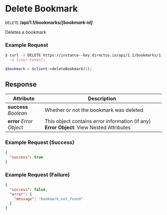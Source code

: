 # Delete Bookmark

<span class="request">`DELETE` **/api/1.1/bookmarks/_[bookmark-id]_**</span>

<span class="description">Deletes a bookmark</span>

### Example Request

```bash
$ curl -X DELETE https://instance--key.directus.io/api/1.1/bookmarks/1 \
  -u [user-token]:
```

```php
$bookmark = $client->deleteBookmark(1);
```

## Response

<span class="attributes">Attribute</span> | Description
--------|------------
**success** _Boolean_ | Whether or not the bookmark was deleted
**error** _Error Object_ | This object contains error information (if any) <a class="object">**Error Object**: View Nested Attributes</a>

### Example Request (Success)

```json
{
  "success": true
}
```

### Example Request (Failure)

```json
{
  "success": false,
  "error": {
    "message": "bookmark_not_found"
  }
}
```
